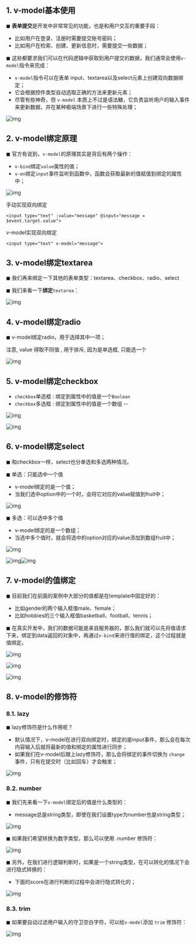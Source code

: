 ## 1. v-model基本使用



◼ **表单提交**是开发中非常常见的功能，也是和用户交互的重要手段：

* 比如用户在登录、注册时需要提交账号密码；
* 比如用户在检索、创建、更新信息时，需要提交一些数据；

◼ 这些都要求我们可以在代码逻辑中获取到用户提交的数据，我们通常会使用`v-model`指令来完成：

* `v-model`指令可以在表单 input、textarea以及select元素上创建双向数据绑定；
* 它会根据控件类型自动选取正确的方法来更新元素；
* 尽管有些神奇，但 `v-model` 本质上不过是语法糖，它负责监听用户的输入事件来更新数据，并在某种极端场景下进行一些特殊处理；

![img](https://weirdo-blog.oss-cn-chengdu.aliyuncs.com/blog/202307162021474.png)

## 2. v-model绑定原理

◼ 官方有说到，`v-model`的原理其实是背后有两个操作：

* `v-bind`绑定`value`属性的值；
* `v-on`绑定`input`事件监听到函数中，函数会获取最新的值赋值到绑定的属性中；

![img](https://weirdo-blog.oss-cn-chengdu.aliyuncs.com/blog/202307162021507.png)

手动实现双向绑定

```
<input type="text" :value="message" @input="message = $event.target.value">
```

v-model实现双向绑定

```
<input type="text" v-model="message">
```





## 3. v-model绑定textarea

◼ 我们再来绑定一下其他的表单类型：textarea、checkbox、radio、select

◼ 我们来看一下**绑定**`textarea`：

![img](https://weirdo-blog.oss-cn-chengdu.aliyuncs.com/blog/202307162021489.png)



## 4. v-model绑定radio

◼ v-model绑定radio，用于选择其中一项；

注意, value 得取不同值 , 用于排斥, 因为是单选框, 只能选一个

![img](https://weirdo-blog.oss-cn-chengdu.aliyuncs.com/blog/202307162021514.png)





## 5. v-model绑定checkbox

* `checkbox`单选框 :  绑定到属性中的值是一个`Boolean`
* `checkbox`多选框 :  绑定到属性中的值是一个数组 --

![img](https://weirdo-blog.oss-cn-chengdu.aliyuncs.com/blog/202307162021500.png)

![img](https://weirdo-blog.oss-cn-chengdu.aliyuncs.com/blog/202307162021494.png)



## 6. v-model绑定select

◼ 和checkbox一样，select也分单选和多选两种情况。

◼ 单选：只能选中一个值

* v-model绑定的是一个值；
* 当我们选中option中的一个时，会将它对应的value赋值到fruit中；

![img](https://weirdo-blog.oss-cn-chengdu.aliyuncs.com/blog/202307162021505.png)

◼ 多选：可以选中多个值

* v-model绑定的是一个数组；
* 当选中多个值时，就会将选中的option对应的value添加到数组fruit中；

![img](https://weirdo-blog.oss-cn-chengdu.aliyuncs.com/blog/202307162021500.png)





![img](https://weirdo-blog.oss-cn-chengdu.aliyuncs.com/blog/202307162021510.png)![img](https://weirdo-blog.oss-cn-chengdu.aliyuncs.com/blog/202307162021513.png)



## 7. v-model的值绑定

◼ 目前我们在前面的案例中大部分的值都是在template中固定好的：

* 比如gender的两个输入框值male、female；
* 比如hobbies的三个输入框值basketball、football、tennis；

◼ 在真实开发中，我们的数据可能是来自服务器的，那么我们就可以先将值请求下来，绑定到data返回的对象中，再通过`v-bind`来进行值的绑定，这个过程就是值绑定。

![img](https://weirdo-blog.oss-cn-chengdu.aliyuncs.com/blog/202307162021540.png)

![img](https://weirdo-blog.oss-cn-chengdu.aliyuncs.com/blog/202307162021534.png)

![img](https://cdn.nlark.com/yuque/0/2023/png/29006943/1685846754378-6e5ec1b7-a28b-448f-bda0-692924dce8ed.png)

## 8. v-model的修饰符

### 8.1. lazy

◼ lazy修饰符是什么作用呢？

* 默认情况下，v-model在进行双向绑定时，绑定的是input事件，那么会在每次内容输入后就将最新的值和绑定的属性进行同步；
* 如果我们在v-model后跟上lazy修饰符，那么会将绑定的事件切换为 `change` 事件，只有在提交时（比如回车）才会触发；

![img](https://cdn.nlark.com/yuque/0/2023/png/29006943/1685845253225-24fff276-dcc0-41b1-9c07-ae4dc364f1d3.png)



### 8.2. number

◼ 我们先来看一下`v-model`绑定后的值是什么类型的：

* message总是string类型，即使在我们设置type为number也是string类型；

![img](https://cdn.nlark.com/yuque/0/2023/png/29006943/1685845275742-8de5ca4a-c47c-4482-a690-e22e6a15f4c1.png)

◼ 如果我们希望转换为数字类型，那么可以使用 .number 修饰符：

![img](https://cdn.nlark.com/yuque/0/2023/png/29006943/1685845288583-61ebc50d-1cae-4586-bb31-742fd566c578.png)

◼ 另外，在我们进行逻辑判断时，如果是一个string类型，在可以转化的情况下会进行隐式转换的：

* 下面的score在进行判断的过程中会进行隐式转化的；

![img](https://cdn.nlark.com/yuque/0/2023/png/29006943/1685845302687-2e50b183-9400-4158-9d2c-c4b3e813004f.png)



### 8.3. trim

◼ 如果要自动过滤用户输入的守卫空白字符，可以给`v-model`添加 `trim` 修饰符：

![img](https://weirdo-blog.oss-cn-chengdu.aliyuncs.com/blog/202307162021079.png)